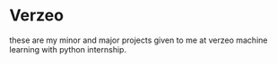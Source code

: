 # Verzeo
these are my minor and major projects given to me at verzeo machine learning with python internship.
